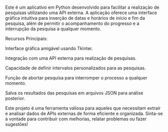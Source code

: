 Este é um aplicativo em Python desenvolvido para facilitar a realização de pesquisas utilizando uma API externa. A aplicação oferece uma interface gráfica intuitiva para inserção de datas e horários de início e fim da pesquisa, além de permitir o acompanhamento do progresso e a interrupção da pesquisa a qualquer momento.

Recursos Principais:

Interface gráfica amigável usando Tkinter.

Integração com uma API externa para realização de pesquisas.

Capacidade de definir intervalos personalizados para as pesquisas.

Função de abortar pesquisa para interromper o processo a qualquer momento.

Salva os resultados das pesquisas em arquivos JSON para análise posterior.

Este projeto é uma ferramenta valiosa para aqueles que necessitam extrair e analisar dados de APIs externas de forma eficiente e organizada. Sinta-se à vontade para contribuir com melhorias, relatar problemas ou fazer sugestões!
